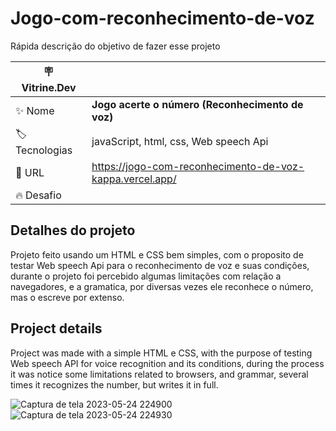 # Jogo-com-reconhecimento-de-voz

Rápida descrição do objetivo de fazer esse projeto

| :placard: Vitrine.Dev |     |
| -------------  | --- |
| :sparkles: Nome        | **Jogo acerte o número (Reconhecimento de voz)**
| :label: Tecnologias | javaScript, html, css, Web speech Api
| :rocket: URL         | https://jogo-com-reconhecimento-de-voz-kappa.vercel.app/
| :fire: Desafio     | 

## Detalhes do projeto

Projeto feito usando um HTML e CSS bem simples, com o proposito de testar Web speech Api para o reconhecimento de voz e suas condições, durante o projeto foi percebido algumas limitações com relação a navegadores, e a gramatica, por diversas vezes ele reconhece o número, mas o escreve por extenso.

## Project details

Project was made with a simple HTML e CSS, with the purpose of testing Web speech API for voice recognition and its conditions, during the process it was notice some limitations related to browsers, and grammar, several times it recognizes the number, but writes it in full.

![Captura de tela 2023-05-24 224900](https://github.com/devdartagnan/random-quotes-issac-newton/assets/103390905/e5a464ab-1720-4bde-8165-a9dbb9234ec0)
![Captura de tela 2023-05-24 224930](https://github.com/devdartagnan/random-quotes-issac-newton/assets/103390905/b8dc3bf9-0f16-47a3-b2b0-aafb97e22a60#vitrinedev)
